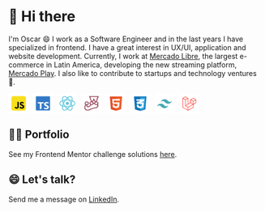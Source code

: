 
# 👋 Hi there

I'm Oscar 😄 I work as a Software Engineer and in the last years I have specialized in frontend. I have a great interest in UX/UI, application and website development. Currently, I work at [Mercado Libre](https://forbes.cl/tag/mercado-libre), the largest e-commerce in Latin America, developing the new streaming platform, [Mercado Play](https://forbes.cl/negocios/2024-02-21/como-la-mayor-tecnologica-de-america-latina-se-esta-lanzando-a-la-conquista-del-video). I also like to contribute to startups and technology ventures 🚀.

<div style="display:flex; gap: 8px" >
    <img src="./images/icons/javascript.png" alt="Javascript" width="40"/>
    <img src="./images/icons/typescript.png" alt="Typescript" width="40"/>
    <img src="./images/icons/react.png" alt="React" width="40"/>
    <img src="./images/icons/jest.png" alt="Jest" width="40"/>
    <img src="./images/icons/html5.png" alt="HTML5" width="40"/>
    <img src="./images/icons/css3.png" alt="CSS3" width="40"/>
    <img src="./images/icons/tailwind.png" alt="Tailwind" width="40"/>
    <img src="./images/icons/laravel.png" alt="Laravel" width="40"/>
</div>

## 👨‍💻 Portfolio

See my Frontend Mentor challenge solutions [here](https://github.com/ocarmora?tab=repositories&q=fm&type=&language=&sort=).

## 😄 Let's talk?
Send me a message on [LinkedIn](https://www.linkedin.com/in/ocarmora/).
